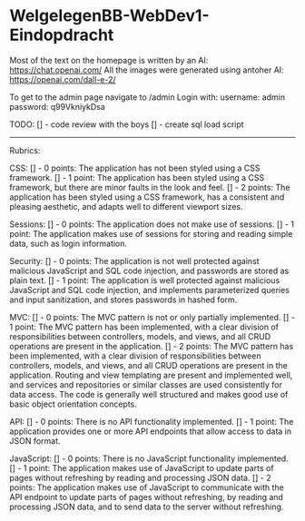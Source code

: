 # WelgelegenBB-WebDev1-Eindopdracht

Most of the text on the homepage is written by an AI: https://chat.openai.com/
All the images were generated using antoher AI: https://openai.com/dall-e-2/

To get to the admin page navigate to /admin
Login with:
username: admin
password: q99VkniykDsa


TODO:
[] - code review with the boys
[] - create sql load script

------------------------------------------------------------------------------

Rubrics:

CSS:
[] - 0 points: The application has not been styled using a CSS framework.
[] - 1 point: The application has been styled using a CSS framework, but there are minor faults in the look and feel.
[] - 2 points: The application has been styled using a CSS framework, has a consistent and pleasing aesthetic, and adapts well to different viewport sizes.

Sessions:
[] - 0 points: The application does not make use of sessions.
[] - 1 point: The application makes use of sessions for storing and reading simple data, such as login information.

Security:
[] - 0 points: The application is not well protected against malicious JavaScript and SQL code injection, and passwords are stored as plain text.
[] - 1 point: The application is well protected against malicious JavaScript and SQL code injection, and implements parameterized queries and input sanitization, and stores passwords in hashed form.

MVC:
[] - 0 points: The MVC pattern is not or only partially implemented.
[] - 1 point: The MVC pattern has been implemented, with a clear division of responsibilities between controllers, models, and views, and all CRUD operations are present in the application.
[] - 2 points: The MVC pattern has been implemented, with a clear division of responsibilities between controllers, models, and views, and all CRUD operations are present in the application. Routing and view templating are present and implemented well, and services and repositories or similar classes are used consistently for data access. The code is generally well structured and makes good use of basic object orientation concepts.

API:
[] - 0 points: There is no API functionality implemented.
[] - 1 point: The application provides one or more API endpoints that allow access to data in JSON format.

JavaScript:
[] - 0 points: There is no JavaScript functionality implemented.
[] - 1 point: The application makes use of JavaScript to update parts of pages without refreshing by reading and processing JSON data.
[] - 2 points: The application makes use of JavaScript to communicate with the API endpoint to update parts of pages without refreshing, by reading and processing JSON data, and to send data to the server without refreshing.
